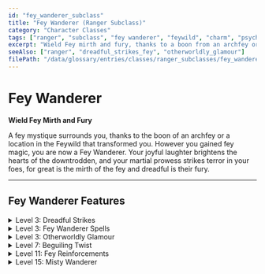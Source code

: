 ```yaml
---
id: "fey_wanderer_subclass"
title: "Fey Wanderer (Ranger Subclass)"
category: "Character Classes"
tags: ["ranger", "subclass", "fey wanderer", "feywild", "charm", "psychic"]
excerpt: "Wield Fey mirth and fury, thanks to a boon from an archfey or a location in the Feywild."
seeAlso: ["ranger", "dreadful_strikes_fey", "otherworldly_glamour"]
filePath: "/data/glossary/entries/classes/ranger_subclasses/fey_wanderer.md"
---
```

# Fey Wanderer

**Wield Fey Mirth and Fury**

A fey mystique surrounds you, thanks to the boon of an archfey or a location in the Feywild that transformed you. However you gained fey magic, you are now a Fey Wanderer. Your joyful laughter brightens the hearts of the downtrodden, and your martial prowess strikes terror in your foes, for great is the mirth of the fey and dreadful is their fury.

---
## Fey Wanderer Features

<details id="fey-wanderer-level-3-dreadful-strikes">
  <summary>Level 3: Dreadful Strikes</summary>
  <div>
    <p>You can augment your weapon strikes with mind-scarring magic drawn from the murky hollows of the Feywild. When you hit a creature with a weapon, you can deal an extra 1d4 <span data-term-id="psychic_damage" class="glossary-term-link-from-markdown">Psychic damage</span> to the target, which can take this extra damage only once per turn. The extra damage increases to 1d6 when you reach Ranger level 11.</p>
  </div>
</details>
<details id="fey-wanderer-level-3-spells">
  <summary>Level 3: Fey Wanderer Spells</summary>
  <div>
    <p>When you reach a Ranger level specified in the Fey Wanderer Spells table, you thereafter always have the listed <span data-term-id="spells_chapter" class="glossary-term-link-from-markdown">spells</span> prepared.</p>
    <div class="not-prose my-4">
      <table class="min-w-full divide-y divide-gray-600 border border-gray-600 rounded-lg shadow-md">
        <caption class="text-lg font-semibold text-amber-300 p-2 bg-gray-700/50 rounded-t-lg">Fey Wanderer Spells</caption>
        <thead class="bg-gray-700/50">
          <tr>
            <th scope="col" class="px-4 py-3 text-left text-xs font-medium text-sky-300 uppercase tracking-wider border-b border-gray-600">Ranger Level</th>
            <th scope="col" class="px-4 py-3 text-left text-xs font-medium text-sky-300 uppercase tracking-wider border-b border-gray-600">Spell</th>
          </tr>
        </thead>
        <tbody class="bg-gray-800/50 divide-y divide-gray-700">
          <tr><td class="px-4 py-3 text-sm font-medium text-amber-300 align-top">3</td><td class="px-4 py-3 text-sm text-gray-300 align-top"><span data-term-id="charm_person" class="glossary-term-link-from-markdown">Charm Person</span></td></tr>
          <tr><td class="px-4 py-3 text-sm font-medium text-amber-300 align-top">5</td><td class="px-4 py-3 text-sm text-gray-300 align-top"><span data-term-id="misty_step" class="glossary-term-link-from-markdown">Misty Step</span></td></tr>
          <tr><td class="px-4 py-3 text-sm font-medium text-amber-300 align-top">9</td><td class="px-4 py-3 text-sm text-gray-300 align-top"><span data-term-id="summon_fey" class="glossary-term-link-from-markdown">Summon Fey</span></td></tr>
          <tr><td class="px-4 py-3 text-sm font-medium text-amber-300 align-top">13</td><td class="px-4 py-3 text-sm text-gray-300 align-top"><span data-term-id="dimension_door" class="glossary-term-link-from-markdown">Dimension Door</span></td></tr>
          <tr><td class="px-4 py-3 text-sm font-medium text-amber-300 align-top">17</td><td class="px-4 py-3 text-sm text-gray-300 align-top"><span data-term-id="mislead" class="glossary-term-link-from-markdown">Mislead</span></td></tr>
        </tbody>
      </table>
    </div>
  </div>
</details>
<details id="fey-wanderer-level-3-otherworldly-glamour">
  <summary>Level 3: Otherworldly Glamour</summary>
  <div>
    <p>Whenever you make a <span data-term-id="charisma_check" class="glossary-term-link-from-markdown">Charisma check</span>, you gain a bonus to the check equal to your <span data-term-id="wisdom" class="glossary-term-link-from-markdown">Wisdom</span> modifier (minimum of +1).</p>
    <p>You also gain <span data-term-id="proficiency" class="glossary-term-link-from-markdown">proficiency</span> in one of these <span data-term-id="skills_list" class="glossary-term-link-from-markdown">skills</span> of your choice: Deception, Performance, or Persuasion.</p>
  </div>
</details>
<details id="fey-wanderer-level-7-beguiling-twist">
  <summary>Level 7: Beguiling Twist</summary>
  <div>
    <p>The magic of the Feywild guards your mind. You have <span data-term-id="advantage" class="glossary-term-link-from-markdown">Advantage</span> on <span data-term-id="saving_throw" class="glossary-term-link-from-markdown">saving throws</span> to avoid or end the <span data-term-id="charmed_condition" class="glossary-term-link-from-markdown">Charmed</span> or <span data-term-id="frightened_condition" class="glossary-term-link-from-markdown">Frightened</span> condition.</p>
    <p>In addition, whenever you or a creature you can see within 120 feet of you succeeds on a <span data-term-id="saving_throw" class="glossary-term-link-from-markdown">saving throw</span> to avoid or end the <span data-term-id="charmed_condition" class="glossary-term-link-from-markdown">Charmed</span> or <span data-term-id="frightened_condition" class="glossary-term-link-from-markdown">Frightened</span> condition, you can take a <span data-term-id="reaction" class="glossary-term-link-from-markdown">Reaction</span> to force a different creature you can see within 120 feet of yourself to make a <span data-term-id="wisdom_saving_throw" class="glossary-term-link-from-markdown">Wisdom save</span> against your <span data-term-id="spell_save_dc" class="glossary-term-link-from-markdown">spell save DC</span>. On a failed save, the target is <span data-term-id="charmed_condition" class="glossary-term-link-from-markdown">Charmed</span> or <span data-term-id="frightened_condition" class="glossary-term-link-from-markdown">Frightened</span> (your choice) for 1 minute. The target repeats the save at the end of each of its turns, ending the effect on itself on a success.</p>
  </div>
</details>
<details id="fey-wanderer-level-11-fey-reinforcements">
  <summary>Level 11: Fey Reinforcements</summary>
  <div>
    <p>You can cast <span data-term-id="summon_fey" class="glossary-term-link-from-markdown">Summon Fey</span> without a Material component. You can also cast it once without a <span data-term-id="spell_level_slots" class="glossary-term-link-from-markdown">spell slot</span>, and you regain the ability to cast it in this way when you finish a <span data-term-id="long_rest" class="glossary-term-link-from-markdown">Long Rest</span>.</p>
    <p>Whenever you start casting the <span data-term-id="spells_chapter" class="glossary-term-link-from-markdown">spell</span>, you can modify it so that it doesn’t require <span data-term-id="concentration" class="glossary-term-link-from-markdown">Concentration</span>. If you do so, the <span data-term-id="spells_chapter" class="glossary-term-link-from-markdown">spell’s</span> <span data-term-id="spell_duration_rules" class="glossary-term-link-from-markdown">duration</span> becomes 1 minute for that casting.</p>
  </div>
</details>
<details id="fey-wanderer-level-15-misty-wanderer">
  <summary>Level 15: Misty Wanderer</summary>
  <div>
    <p>You can cast <span data-term-id="misty_step" class="glossary-term-link-from-markdown">Misty Step</span> without expending a <span data-term-id="spell_level_slots" class="glossary-term-link-from-markdown">spell slot</span>. You can do so a number of times equal to your <span data-term-id="wisdom" class="glossary-term-link-from-markdown">Wisdom</span> modifier (minimum of once), and you regain all expended uses when you finish a <span data-term-id="long_rest" class="glossary-term-link-from-markdown">Long Rest</span>.</p>
    <p>In addition, whenever you cast <span data-term-id="misty_step" class="glossary-term-link-from-markdown">Misty Step</span>, you can bring along one willing creature you can see within 5 feet of yourself. That creature teleports to an unoccupied space of your choice within 5 feet of your destination space.</p>
  </div>
</details>
